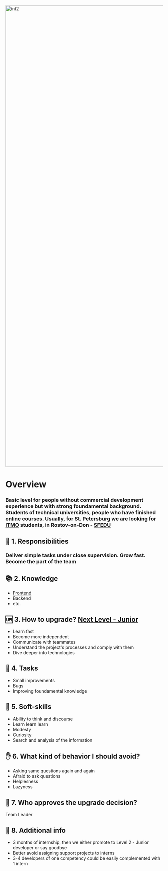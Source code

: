 <img width="1475" alt="int2" src="https://user-images.githubusercontent.com/47868427/120196414-7f96c600-c228-11eb-8eb1-32574c8b6bbc.png">

     
# Overview
### Basic level for people without commercial development experience but with strong foundamental background. Students of technical universities, people who have finished online courses. Usually, for St. Petersburg we are looking for [ITMO](https://itmo.ru/ru/) students, in Rostov-on-Don - [SFEDU](https://sfedu.ru/)

## 🦉 1. Responsibilities
### Deliver simple tasks under close supervision. Grow fast. Become the part of the team

## 📚 2. Knowledge
- [Frontend](/hard-skills/frontend/Level%201%20-%20Intern.md)
- Backend
- etc.

## 🆙 3. How to upgrade? [Next Level - Junior](/shared/grades/Level%202%20-%20Junior.md)
- Learn fast
- Become more independent
- Communicate with teammates
- Understand the project's processes and comply with them
- Dive deeper into technologies

## 🎯 4. Tasks
- Small improvements
- Bugs
- Improving foundamental knowledge

## 🍦 5. Soft-skills
- Ability to think and discourse
- Learn learn learn
- Modesty
- Curiosity
- Search and analysis of the information

## ✋ 6. What kind of behavior I should avoid?
- Asking same questions again and again
- Afraid to ask questions
- Helplesness
- Lazyness

## 🙍 7. Who approves the upgrade decision?
Team Leader

## 🥪 8. Additional info
- 3 months of internship, then we either promote to Level 2 - Junior developer or say goodbye
- Better avoid assigning support projects to interns
- 3-4 developers of one competency could be easily complemented with 1 intern

